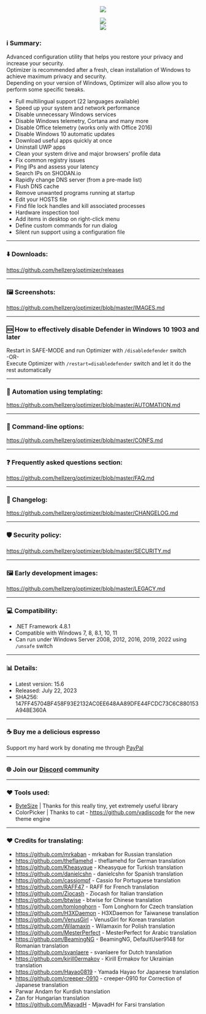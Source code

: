 <p align="center">
   <img src="https://raw.githubusercontent.com/hellzerg/optimizer/master/banner.png">
</p>

<p align="center">
	<a href="https://github.com/hellzerg/optimizer/releases/download/15.6/Optimizer-15.6.exe" target="_blank">
		<img src="https://raw.githubusercontent.com/hellzerg/optimizer/master/download-button.png">
		<br>
		<img src="https://raw.githubusercontent.com/hellzerg/optimizer/master/flags.png">
	</a>
</p>

### ℹ️ Summary:

Advanced configuration utility that helps you restore your privacy and increase your security.<br>
Optimizer is recommended after a fresh, clean installation of Windows to achieve maximum privacy and security.<br>
Depending on your version of Windows, Optimizer will also allow you to perform some specific tweaks.

- Full multilingual support (22 languages available)
- Speed up your system and network performance
- Disable unnecessary Windows services
- Disable Windows telemetry, Cortana and many more
- Disable Office telemetry (works only with Office 2016)
- Disable Windows 10 automatic updates
- Download useful apps quickly at once
- Uninstall UWP apps
- Clean your system drive and major browsers' profile data
- Fix common registry issues
- Ping IPs and assess your latency
- Search IPs on SHODAN.io
- Rapidly change DNS server (from a pre-made list)
- Flush DNS cache
- Remove unwanted programs running at startup
- Edit your HOSTS file
- Find file lock handles and kill associated processes
- Hardware inspection tool
- Add items in desktop on right-click menu
- Define custom commands for run dialog
- Silent run support using a configuration file

<hr>

### ⬇️ Downloads:

https://github.com/hellzerg/optimizer/releases

<hr>

### 🖼️ Screenshots:

https://github.com/hellzerg/optimizer/blob/master/IMAGES.md

<hr>

### 🆘 How to effectively disable Defender in Windows 10 1903 and later

Restart in SAFE-MODE and run Optimizer with `/disabledefender` switch
<br>-OR-<br>
Execute Optimizer with `/restart=disabledefender` switch and let it do the rest automatically

<hr>

### 🔨 Automation using templating:

https://github.com/hellzerg/optimizer/blob/master/AUTOMATION.md

<hr>

### 🔨 Command-line options:

https://github.com/hellzerg/optimizer/blob/master/CONFS.md

<hr>

### ❓ Frequently asked questions section:

https://github.com/hellzerg/optimizer/blob/master/FAQ.md

<hr>

### 📜 Changelog:

https://github.com/hellzerg/optimizer/blob/master/CHANGELOG.md

<hr>

### 🛡️ Security policy:

https://github.com/hellzerg/optimizer/blob/master/SECURITY.md

<hr>

### 🖼️ Early development images:

https://github.com/hellzerg/optimizer/blob/master/LEGACY.md

<hr>

### 💻 Compatibility:

- .NET Framework 4.8.1
- Compatible with Windows 7, 8, 8.1, 10, 11
- Can run under Windows Server 2008, 2012, 2016, 2019, 2022 using `/unsafe` switch

<hr>

### 📊 Details:

- Latest version: 15.6
- Released: July 22, 2023
- SHA256: 147FF45704BF458F93E2132AC0EE648AA89DFE44FCDC73C6C880153A948E360A

<hr>

### ☕ Buy me a delicious espresso

Support my hard work by donating me through [PayPal](https://www.paypal.com/paypalme/supportoptimizer)

<hr>

### 🌐 Join our [Discord](https://discord.gg/rZh8BhmmQv) community

<hr>

### ❤️ Tools used:

- [ByteSize](https://github.com/omar/ByteSize) | Thanks for this really tiny, yet extremely useful library
- ColorPicker | Thanks to cat - https://github.com/vadiscode for the new theme engine

<hr>

### ❤️ Credits for translating:

- https://github.com/mrkaban - mrkaban for Russian translation
- https://github.com/theflamehd - theflamehd for German translation
- https://github.com/Kheasyque - Kheasyque for Turkish translation
- https://github.com/danielcshn - danielcshn for Spanish translation
- https://github.com/cassiompf - Cassio for Portuguese translation
- https://github.com/RAFF47 - RAFF for French translation
- https://github.com/Ziocash - Ziocash for Italian translation
- https://github.com/btwise - btwise for Chinese translation
- https://github.com/tomlonghorn - Tom Longhorn for Czech translation
- https://github.com/H3XDaemon - H3XDaemon for Taiwanese translation
- https://github.com/VenusGirl - VenusGirl for Korean translation
- https://github.com/Wilamaxin - Wilamaxin for Polish translation
- https://github.com/MesterPerfect - MesterPerfect for Arabic translation
- https://github.com/BeamingNG - BeamingNG, DefaultUser9148 for Romanian translation
- https://github.com/svanlaere - svanlaere for Dutch translation
- https://github.com/kirill0ermakov - Kirill Ermakov for Ukrainian translation
- https://github.com/Hayao0819 - Yamada Hayao for Japanese translation
- https://github.com/creeper-0910 - creeper-0910 for Correction of Japanese translation
- Parwar Andam for Kurdish translation
- Zan for Hungarian translation
-  https://github.com/MjavadH - MjavadH for Farsi translation
